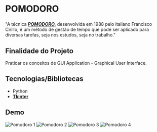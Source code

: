 # POMODORO

###
"A técnica [**_POMODORO_**](https://brasilescola.uol.com.br/dicas-de-estudo/tecnica-pomodoro-que-e-e-como-funciona.htm), desenvolvida em 1988 pelo italiano Francisco Cirillo, é um método de gestão de tempo que pode ser aplicado para diversas tarefas, seja nos estudos, seja no trabalho."


## Finalidade do Projeto
Praticar os conceitos de GUI Application - Graphical User Interface. 

## Tecnologias/Bibliotecas
- Python
- [**Tkinter**](https://docs.python.org/3/library/tkinter.html)

## Demo

![Pomodoro 1](https://user-images.githubusercontent.com/60964592/173397112-0c5beaa5-eef6-482c-a822-f3f7d4ebdee2.jpg)
![Pomodoro 2](https://user-images.githubusercontent.com/60964592/173397124-0ee1da73-c397-47cb-a3e1-b82edd5a845f.jpg)
![Pomodoro 3](https://user-images.githubusercontent.com/60964592/173398138-a7aa4083-22d0-40c5-aa15-28818769278b.jpg)
![Pomodoro 4](https://user-images.githubusercontent.com/60964592/173413107-aac0607e-c7f8-405a-ad8f-2e76e9c6d46f.jpg)
